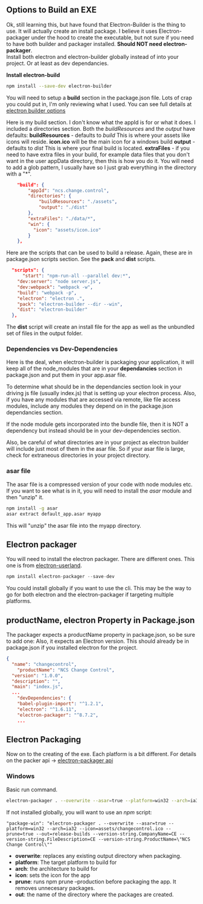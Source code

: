 ## Options to Build an EXE
Ok, still learning this, but have found that Electron-Builder is the thing to use.  It will actually create an install package.  I believe it uses Electron-packager under the hood to create the executable, but not sure if you need to have both builder and packager installed.  **Should NOT need electron-packager**.  
Install both electron and electron-builder globally instead of into your project.  Or at least as dev dependancies.

**Install electron-build**
```bash
npm install --save-dev electron-builder
```

You will need to setup a **build** section in the package.json file.  Lots of crap you could put in, I'm only reviewing what I used.  You can see full details at [electron builder options](https://github.com/electron-userland/electron-builder/wiki/Options)

Here is my build section.  I don't know what the appId is for or what it does.  I included a directories section.  Both the _buildResources_ and the _output_ have defaults:
**buildResources** - defaults to _build_  This is where your assets like icons will reside.  **icon.ico** will be the main icon for a windows build
**output** - defaults to _dist_ This is where your final build is located. 
**extraFiles** - if you need to have extra files in your build, for example data files that you don't want in the user appData directory, then this is how you do it.  You will need to add a glob pattern, I usually have so I just grab everything in the directory with a "*".
```json
	"build": {
		"appId": "ncs.change.control",
		"directories": {
			"buildResources": "./assets",
			"output": "./dist"
		},
		"extraFiles": "./data/*",
		"win": {
		  "icon": "assets/icon.ico"
		}
	},
```
Here are the scripts that can be used to build a release.  Again, these are in package.json scripts section.  See the **pack** and **dist** scripts.

```json
  "scripts": {
      "start": "npm-run-all --parallel dev:*",
    "dev:server": "node server.js",
    "dev:webpack": "webpack -w",
    "build": "webpack -p",
    "electron": "electron .",
    "pack": "electron-builder --dir --win",
    "dist": "electron-builder"
  },
```
The **dist** script will create an install file for the app as well as the unbundled set of files in the output folder.

### Dependencies vs Dev-Dependencies

Here is the deal, when electron-builder is packaging your application, it will keep all of the node_modules that are in your **dependancies** section in package.json and put them in your app.asar file.

To determine what should be in the dependancies section look in your driving js file (usually index.js) that is setting up your electron process. Also, if you have any modules that are accessed via remote, like file access modules, include any modules they depend on in the package.json dependancies section.

If the node module gets incorporated into the bundle file, then it is NOT a dependency but instead should be in your dev-dependencies section.

Also, be careful of what directories are in your project as electron builder will include just most of them in the asar file.  So if your asar file is large, check for extraneous directories in your project directory.

### asar file
The asar file is a compressed version of your code with node modules etc.  If you want to see what is in it, you will need to install the _asar_ module and then "unzip" it.

```bash
npm install -g asar
asar extract default_app.asar myapp
```
This will "unzip" the asar file into the myapp directory.

## Electron packager
You will need to install the electron packager.  There are different ones.  This one is from [electron-userland](https://github.com/electron-userland).
```javascript
npm install electron-packager --save-dev
```

You could install globally if you want to use the cli.  This may be the way to go for both electron and the electron-packager if targeting multiple platforms.

## productName, electron Property in Package.json
The packager expects a productName property in package.json, so be sure to add one:
Also, it expects an Electron version.  This should already be in package.json if you installed electron for the project.  

```json
{
  "name": "changecontrol",
	"productName": "NCS Change Control",
  "version": "1.0.0",
  "description": "",
  "main": "index.js",
  ...
    "devDependencies": {
    "babel-plugin-import": "^1.2.1",
    "electron": "^1.6.11",
    "electron-packager": "^8.7.2",
    ...
```
## Electron Packaging
Now on to the creating of the exe.  Each platform is a bit different.
For details on the packer api -> [electron-packager api](https://github.com/electron-userland/electron-packager/blob/master/docs/api.md)

### Windows
Basic run command.
```bash
electron-packager . --overwrite --asar=true --platform=win32 --arch=ia32 --icon=assets/icons/win/icon.ico --prune=true --out=release-builds --version-string.CompanyName=CE --version-string.FileDescription=CE --version-string.ProductName=\"ElectronProductName\"
```
If not installed globally, you will want to use an _npm_ script:

```
"package-win": "electron-packager . --overwrite --asar=true --platform=win32 --arch=ia32 --icon=assets/changecontrol.ico --prune=true --out=release-builds --version-string.CompanyName=CE --version-string.FileDescription=CE --version-string.ProductName=\"NCS Change Control\""
```
- **overwrite**: replaces any existing output directory when packaging.
- **platform**: The target platform to build for
- **arch**: the architecture to build for
- **icon**: sets the icon for the app
- **prune**: runs npm prune –production before packaging the app. It removes unnecesary packages.
- **out**: the name of the directory where the packages are created.

